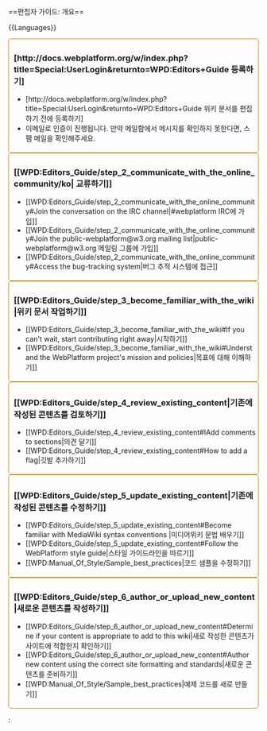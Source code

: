 ==편집자 가이드: 개요==

{{Languages}}

<div class="topic-container">
  <div class="long-topic">
      <div class="place-holder"></div>
      <div class="inner"  style='border:1px solid #b8860b; padding:5px 5px 5px 10px; border-radius:5px; min-height:150px'>
        <h3 style='min-height:30px'>[http://docs.webplatform.org/w/index.php?title=Special:UserLogin&returnto=WPD:Editors+Guide 등록하기]</h3>
        <ul>
            <li>[http://docs.webplatform.org/w/index.php?title=Special:UserLogin&returnto=WPD:Editors+Guide 위키 문서를 편집하기 전에 등록하기]</li>
            <li>이메일로 인증이 진행됩니다. 만약 메일함에서 메시지를 확인하지 못한다면, 스팸 메일을 확인해주세요.</li>
        </ul>
     </div>
  </div>
  
 <div class="long-topic"> 
     <div class="place-holder"></div>
    <div class="inner"  style='border:1px solid #b8860b; padding:5px 5px 5px 10px; border-radius:5px; min-height:150px'>
        <h3 style='min-height:30px'>[[WPD:Editors_Guide/step_2_communicate_with_the_online_community/ko| 교류하기]]</h3>
            <ul>
            <li>[[WPD:Editors_Guide/step_2_communicate_with_the_online_community#Join the conversation on the IRC channel|#webplatform IRC에 가입]]</li>
            <li>[[WPD:Editors_Guide/step_2_communicate_with_the_online_community#Join the public-webplatform@w3.org mailing list|public-webplatform@w3.org 메일링 그룹에 가입]]</li>
            <li>[[WPD:Editors_Guide/step_2_communicate_with_the_online_community#Access the bug-tracking system|버그 추적 시스템에 접근]]</li>
        </ul>
     </div>
  </div>
 
 <div class="long-topic"> 
     <div class="place-holder"></div>
    <div class="inner"  style='border:1px solid #b8860b; padding:5px 5px 5px 10px; border-radius:5px; min-height:150px'>
        <h3 style='min-height:30px'>[[WPD:Editors_Guide/step_3_become_familiar_with_the_wiki|위키 문서 작업하기]]</h3>
            <ul>
            <li>[[WPD:Editors_Guide/step_3_become_familiar_with_the_wiki#If you can't wait, start contributing right away|시작하기]]</li>
            <li>[[WPD:Editors_Guide/step_3_become_familiar_with_the_wiki#Understand the WebPlatform project's mission and policies|목표에 대해 이해하기]]</li>
        </ul>
     </div>
  </div>


 <div class="long-topic"> 
     <div class="place-holder"></div>
    <div class="inner"  style='border:1px solid #b8860b; padding:5px 5px 5px 10px; border-radius:5px; min-height:150px'>
        <h3 style='min-height:30px'>[[WPD:Editors_Guide/step_4_review_existing_content|기존에 작성된 콘텐츠를 검토하기]]</h3>
            <ul>
            <li>[[WPD:Editors_Guide/step_4_review_existing_content#IAdd comments to sections|의견 달기]]</li>
            <li>[[WPD:Editors_Guide/step_4_review_existing_content#How to add a flag|깃발 추가하기]]</li>
        </ul>
     </div>
  </div>
 
 <div class="long-topic"> 
     <div class="place-holder"></div>
    <div class="inner"  style='border:1px solid #b8860b; padding:5px 5px 5px 10px; border-radius:5px; min-height:150px'>
        <h3 style='min-height:30px'>[[WPD:Editors_Guide/step_5_update_existing_content|기존에 작성된 콘텐츠를 수정하기]]</h3>
            <ul>
            <li>[[WPD:Editors_Guide/step_5_update_existing_content#Become familiar with MediaWiki syntax conventions |미디어위키 문법 배우기]]</li>
            <li>[[WPD:Editors_Guide/step_5_update_existing_content#Follow the WebPlatform style guide|스타일 가이드라인을 따르기]]</li>
            <li>[[WPD:Manual_Of_Style/Sample_best_practices|코드 샘플을 수정하기]]</li>
        </ul>
     </div>
  </div>

 <div class="long-topic"> 
     <div class="place-holder"></div>
    <div class="inner"  style='border:1px solid #b8860b; padding:5px 5px 5px 10px; border-radius:5px; min-height:150px'>
        <h3 style='min-height:25px'>[[WPD:Editors_Guide/step_6_author_or_upload_new_content|새로운 콘텐츠를 작성하기]]</h3>
            <ul>
            <li>[[WPD:Editors_Guide/step_6_author_or_upload_new_content#Determine if your content is appropriate to add to this wiki|새로 작성한 콘텐츠가 사이트에 적합한지 확인하기]]</li>
            <li>[[WPD:Editors_Guide/step_6_author_or_upload_new_content#Author new content using the correct site formatting and standards|새로운 콘텐츠를 준비하기]]</li>
            <li>[[WPD:Manual_Of_Style/Sample_best_practices|예제 코드를 새로 만들기]]</li>
        </ul>
     </div>
  </div>
 
<div class="clearfixboth"></div>
</div>

:&nbsp;